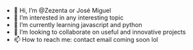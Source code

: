- 👋 Hi, I’m @Zezenta or José Miguel
- 👀 I’m interested in any interesting topic
- 🌱 I’m currently learning javascript and python
- 💞️ I’m looking to collaborate on useful and innovative projects
- 📫 How to reach me: contact email coming soon lol

